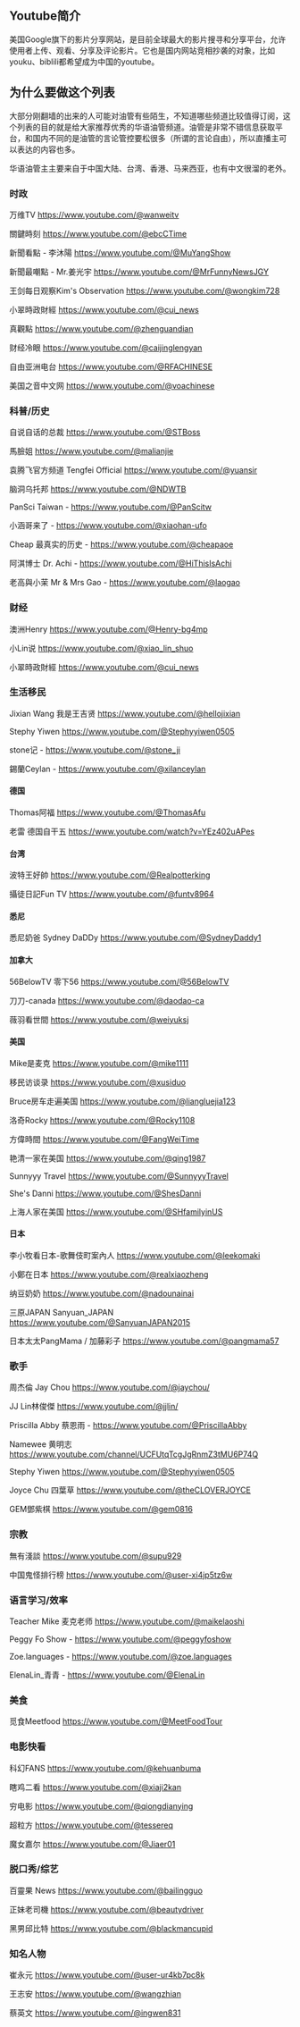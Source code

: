 ## Youtube简介

美国Google旗下的影片分享网站，是目前全球最大的影片搜寻和分享平台，允许使用者上传、观看、分享及评论影片。它也是国内网站竞相抄袭的对象，比如youku、biblili都希望成为中国的youtube。

## 为什么要做这个列表
大部分刚翻墙的出来的人可能对油管有些陌生，不知道哪些频道比较值得订阅，这个列表的目的就是给大家推荐优秀的华语油管频道。油管是非常不错信息获取平台，和国内不同的是油管的言论管控要松很多（所谓的言论自由），所以直播主可以表达的内容也多。

华语油管主主要来自于中国大陆、台湾、香港、马来西亚，也有中文很溜的老外。

### 时政

万维TV https://www.youtube.com/@wanweitv

關鍵時刻 https://www.youtube.com/@ebcCTime 

新聞看點 - 李沐陽 https://www.youtube.com/@MuYangShow

新聞最嘲點 - Mr.姜光宇 https://www.youtube.com/@MrFunnyNewsJGY 

王剑每日观察Kim's Observation  https://www.youtube.com/@wongkim728

小翠時政財經 https://www.youtube.com/@cui_news

真觀點 https://www.youtube.com/@zhenguandian 

财经冷眼 https://www.youtube.com/@caijinglengyan 

自由亚洲电台 https://www.youtube.com/@RFACHINESE 

美国之音中文网 https://www.youtube.com/@voachinese

### 科普/历史
自说自话的总裁 https://www.youtube.com/@STBoss

馬臉姐 https://www.youtube.com/@malianjie

袁腾飞官方频道 Tengfei Official https://www.youtube.com/@yuansir 

脑洞乌托邦 https://www.youtube.com/@NDWTB

PanSci Taiwan - https://www.youtube.com/@PanScitw

小涵哥来了 - https://www.youtube.com/@xiaohan-ufo 

Cheap 最真实的历史 - https://www.youtube.com/@cheapaoe

阿淇博士 Dr. Achi - https://www.youtube.com/@HiThisIsAchi

老高與小茉 Mr & Mrs Gao - https://www.youtube.com/@laogao

### 财经

澳洲Henry https://www.youtube.com/@Henry-bg4mp 

小Lin说 https://www.youtube.com/@xiao_lin_shuo

小翠時政財經 https://www.youtube.com/@cui_news 

### 生活移民

Jixian Wang 我是王吉贤 https://www.youtube.com/@hellojixian 

Stephy Yiwen https://www.youtube.com/@Stephyyiwen0505 

stone记 - https://www.youtube.com/@stone_ji

錫蘭Ceylan - https://www.youtube.com/@xilanceylan

#### 德国

Thomas阿福 https://www.youtube.com/@ThomasAfu

老雷 德国自干五 https://www.youtube.com/watch?v=YEz402uAPes

#### 台湾

波特王好帥 https://www.youtube.com/@Realpotterking

攝徒日記Fun TV https://www.youtube.com/@funtv8964 

#### 悉尼

悉尼奶爸 Sydney DaDDy https://www.youtube.com/@SydneyDaddy1 

#### 加拿大

56BelowTV 零下56 https://www.youtube.com/@56BelowTV 

刀刀-canada https://www.youtube.com/@daodao-ca 

薇羽看世間 https://www.youtube.com/@weiyuksj

#### 美国

Mike是麦克 https://www.youtube.com/@mike1111 

移民访谈录 https://www.youtube.com/@xusiduo

Bruce房车走遍美国 https://www.youtube.com/@liangluejia123 

洛奇Rocky https://www.youtube.com/@Rocky1108

方偉時間 https://www.youtube.com/@FangWeiTime 

艳清一家在美国 https://www.youtube.com/@qing1987

Sunnyyy Travel https://www.youtube.com/@SunnyyyTravel 

She's Danni https://www.youtube.com/@ShesDanni 

上海人家在美国 https://www.youtube.com/@SHfamilyinUS 

#### 日本

李小牧看日本-歌舞伎町案內人 https://www.youtube.com/@leekomaki 

小鄭在日本 https://www.youtube.com/@realxiaozheng 

纳豆奶奶 https://www.youtube.com/@nadounainai 

三原JAPAN Sanyuan_JAPAN https://www.youtube.com/@SanyuanJAPAN2015 

日本太太PangMama / 加藤彩子 https://www.youtube.com/@pangmama57 

### 歌手

周杰倫 Jay Chou https://www.youtube.com/@jaychou/

JJ Lin林俊傑 https://www.youtube.com/@jjlin/

Priscilla Abby 蔡恩雨 - https://www.youtube.com/@PriscillaAbby

Namewee 黄明志 https://www.youtube.com/channel/UCFUtqTcgJgRnmZ3tMU6P74Q 

Stephy Yiwen https://www.youtube.com/@Stephyyiwen0505

Joyce Chu 四葉草 https://www.youtube.com/@theCLOVERJOYCE

GEM鄧紫棋 https://www.youtube.com/@gem0816

### 宗教

無有淺談 https://www.youtube.com/@supu929 

中国鬼怪排行榜 https://www.youtube.com/@user-xi4jp5tz6w

### 语言学习/效率

Teacher Mike 麦克老师 https://www.youtube.com/@maikelaoshi

Peggy Fo Show - https://www.youtube.com/@peggyfoshow

Zoe.languages - https://www.youtube.com/@zoe.languages

ElenaLin_青青 - https://www.youtube.com/@ElenaLin

### 美食
觅食Meetfood https://www.youtube.com/@MeetFoodTour

### 电影快看

科幻FANS https://www.youtube.com/@kehuanbuma 

瞎鸡二看 https://www.youtube.com/@xiaji2kan 

穷电影 https://www.youtube.com/@qiongdianying

超粒方 https://www.youtube.com/@tessereq

魔女嘉尔 https://www.youtube.com/@Jiaer01

### 脱口秀/综艺

百靈果 News https://www.youtube.com/@bailingguo 

正妹老司機 https://www.youtube.com/@beautydriver

黑男邱比特 https://www.youtube.com/@blackmancupid

### 知名人物

崔永元 https://www.youtube.com/@user-ur4kb7pc8k

王志安 https://www.youtube.com/@wangzhian 

蔡英文 https://www.youtube.com/@ingwen831
